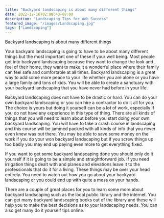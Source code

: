 ```yaml
---
title: "Backyard landscaping is about many different things"
date: 2022-12-16T02:08:43-08:00
description: "Landscaping Tips for Web Success"
featured_image: "/images/Landscaping.jpg"
tags: ["Landscaping"]
---
```


Backyard landscaping is about many different things 

Your backyard landscaping is going to have to be about many different things but the most important one of these if your well being. Most people get into backyard landscaping because they want to change the look and feel of their home, they want to make it a wonderful place where their family can feel safe and comfortable at all times. Backyard landscaping is a great way to add some more peace to your life whether you are alone or you have a large family and tons of kids. You will be able to create a sanctuary with your backyard landscaping that you have never had before in your life. 

Backyard landscaping does not have to be drastic or hard. You can do your own backyard landscaping or you can hire a contractor to do it all for you. The choice is yours but doing it yourself can be a lot of work, especially if you do not have any experience in this type of thing. There are all kinds of things that you will need to learn about before you start doing your own backyard landscaping. You will have to take a crash course in landscaping and this course will be jammed packed with all kinds of info that you never even knew was out there. You may be able to save some money on the work if you do your won backyard landscaping but if you screw things up too badly you may end up paying even more to get everything fixed. 

If you want to get some backyard landscaping done you should only do it yourself if it is going to be a simple and straightforward job. If you need irrigation things dealt with and planes and elevations leave it to the professionals that do it for a living. These things may be over your head entirely. You need to watch out how you go about your backyard landscaping or you could end up with quite a mess on your hands. 

There are a couple of great places for you to learn some more about backyard landscaping such as the local public library and the internet. You can get many backyard landscaping books out of the library and these will help you to make the best decisions as to your landscaping needs. You can also get many do it yourself tips online. 




